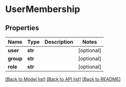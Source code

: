 # UserMembership

## Properties
Name | Type | Description | Notes
------------ | ------------- | ------------- | -------------
**user** | **str** |  | [optional] 
**group** | **str** |  | [optional] 
**role** | **str** |  | [optional] 

[[Back to Model list]](../README.md#documentation-for-models) [[Back to API list]](../README.md#documentation-for-api-endpoints) [[Back to README]](../README.md)


